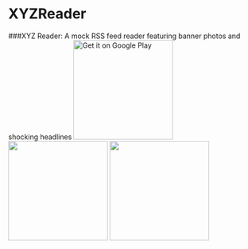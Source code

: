 # XYZReader
###XYZ Reader: A mock RSS feed reader featuring banner photos and shocking headlines
<a href='https://play.google.com/store/apps/details?id=com.jiawenqian.xyzreader'><img alt='Get it on Google Play' src='https://play.google.com/intl/en_us/badges/images/generic/en_badge_web_generic.png' width="200" /></a></br>
<img src="https://cloud.githubusercontent.com/assets/18476559/22402196/2c93d260-e5bc-11e6-9e75-8cfaf177e496.png" width="200">
<img src="https://cloud.githubusercontent.com/assets/18476559/22402197/2ca0db86-e5bc-11e6-88a3-18319a4090c5.png" width="200">
